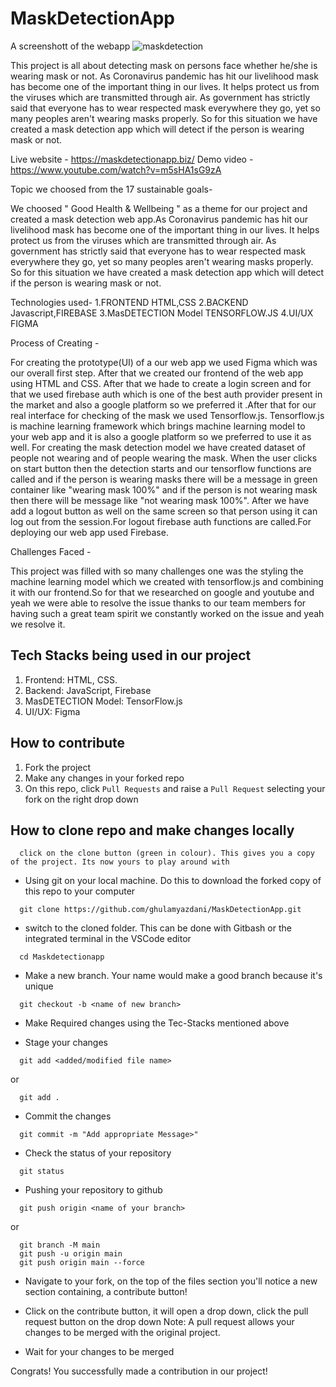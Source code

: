 # MaskDetectionApp
A screenshott of the webapp
![maskdetection](https://user-images.githubusercontent.com/55938346/115107392-406a2980-9f88-11eb-9e54-cd86f5ee96bd.PNG)

This project is all about detecting mask on persons face whether he/she is wearing mask or not. As Coronavirus pandemic has hit our livelihood mask has become one of the important thing in our lives. It helps protect us from the viruses which are transmitted through air. As government has strictly said that everyone has to wear respected mask everywhere they go, yet so many peoples aren't wearing masks properly. So for this situation we have created a mask detection app which will detect if the person is wearing mask or not. 

Live website - https://maskdetectionapp.biz/
Demo video - https://www.youtube.com/watch?v=m5sHA1sG9zA

Topic we choosed from the 17 sustainable goals-

We choosed " Good Health & Wellbeing " as a theme for our project and created a mask detection web app.As Coronavirus pandemic has hit our livelihood mask has become one of the important thing in our lives. It helps protect us from the viruses which are transmitted through air. As government has strictly said that everyone has to wear respected mask everywhere they go, yet so many peoples aren't wearing masks properly. So for this situation we have created a mask detection app which will detect if the person is wearing mask or not. 

Technologies used-
1.FRONTEND     HTML,CSS
2.BACKEND Javascript,FIREBASE
3.MasDETECTION Model  TENSORFLOW.JS
4.UI/UX     FIGMA 

Process of Creating -

For creating the prototype(UI) of a our web app we used Figma which was our overall  first step. After that we created our frontend of the web app using HTML and CSS. After that we hade to create a  login screen and for that we  used firebase auth which  is one of the best auth provider present in the market and also a google platform so we preferred it .After that for our real interface for checking of the mask we used Tensorflow.js. Tensorflow.js is machine learning framework which brings machine learning model to your web app and it is also a google platform so we preferred to use it as well. For creating the mask detection model  we have created dataset of people not wearing and of people wearing the mask. When the user clicks on start button then the detection starts and our tensorflow functions are called and if the person is wearing masks there will be a message in green container like "wearing mask 100%" and if the person is not wearing mask then there will be message like "not wearing mask 100%". After we have add a logout button as well on the same screen so that person using it can log out from the session.For logout firebase auth functions are called.For  deploying our web app used Firebase.

Challenges Faced -

This project was filled with so many challenges one was the styling the machine learning model which we created with tensorflow.js and combining it with our frontend.So for that we researched on google and youtube and yeah we were able to resolve the issue thanks to our team members for having such a great team spirit we constantly worked on the issue and yeah we resolve it.

## Tech Stacks being used in our project

1. Frontend: HTML, CSS.
2. Backend: JavaScript, Firebase
3. MasDETECTION Model: TensorFlow.js
4. UI/UX: Figma

## How to contribute

1. Fork the project
2. Make any changes in your forked repo
3. On this repo, click `Pull Requests` and raise a `Pull Request` selecting your fork on the right drop down


## How to clone repo and make changes locally

```
  click on the clone button (green in colour). This gives you a copy of the project. Its now yours to play around with
```

- Using git on your local machine. Do this to download the forked copy of this repo to your computer

```
  git clone https://github.com/ghulamyazdani/MaskDetectionApp.git
```

- switch to the cloned folder. This can be done with Gitbash or the integrated terminal in the VSCode editor

```
  cd Maskdetectionapp
```

- Make a new branch. Your name would make a good branch because it's unique

```
  git checkout -b <name of new branch>
```

- Make Required changes using the Tec-Stacks mentioned above

- Stage your changes

```
  git add <added/modified file name>
```

or

```
  git add .
```

- Commit the changes

```
  git commit -m "Add appropriate Message>"
```

- Check the status of your repository

```
  git status
```

- Pushing your repository to github

```
  git push origin <name of your branch>
```

or

```
  git branch -M main
  git push -u origin main
  git push origin main --force
```

- Navigate to your fork, on the top of the files section you'll notice a new section containing, a contribute button!
- Click on the contribute button, it will open a drop down, click the pull request button on the drop down
  Note: A pull request allows your changes to be merged with the original project.

- Wait for your changes to be merged

Congrats! You successfully made a contribution in our project!
